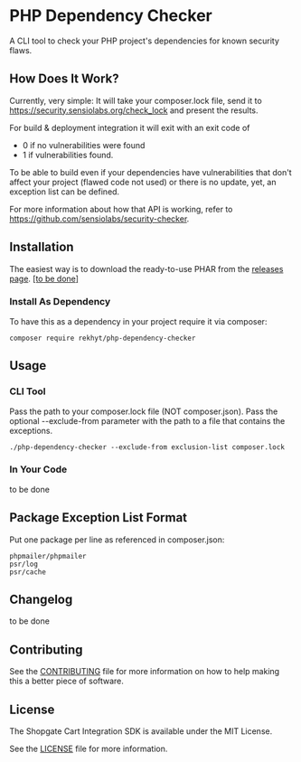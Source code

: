 # PHP Dependency Checker
A CLI tool to check your PHP project's dependencies for known security flaws.

## How Does It Work?
Currently, very simple: It will take your composer.lock file, send it to https://security.sensiolabs.org/check_lock
and present the results.

For build & deployment integration it will exit with an exit code of
* 0 if no vulnerabilities were found
* 1 if vulnerabilities found.

To be able to build even if your dependencies have vulnerabilities that don't affect your project (flawed code not used)
or there is no update, yet, an exception list can be defined.

For more information about how that API is working, refer to
https://github.com/sensiolabs/security-checker.

## Installation
The easiest way is to download the ready-to-use PHAR from the
[releases page](https://github.com/Rekhyt/php-dependency-checker/releases).
[[to be done]](https://github.com/Rekhyt/php-dependency-checker/issues/3)

### Install As Dependency
To have this as a dependency in your project require it via composer:

    composer require rekhyt/php-dependency-checker

## Usage
### CLI Tool
Pass the path to your composer.lock file (NOT composer.json). Pass the optional --exclude-from parameter with the path
to a file that contains the exceptions.

    ./php-dependency-checker --exclude-from exclusion-list composer.lock

### In Your Code
to be done

## Package Exception List Format
Put one package per line as referenced in composer.json:

    phpmailer/phpmailer
    psr/log
    psr/cache

## Changelog
to be done

## Contributing
See the [CONTRIBUTING](CONTRIBUTING.md) file for more information on how to help making this a better piece of software.

## License
The Shopgate Cart Integration SDK is available under the MIT License.

See the [LICENSE](LICENSE) file for more information.
